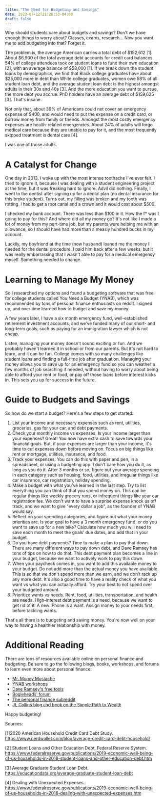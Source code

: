 ```yaml
---
title: "The Need for Budgeting and Savings"
date: 2023-07-12T21:26:53-04:00
draft: false
---
```


Why should students care about budgets and savings? Don't we have enough things to worry about? Classes, exams, research... Now you want me to add budgeting into that? Forget it.

The problem is, the average American carries a total debt of $152,612 [1]. About $6,900 of the total average debt accounts for credit card balances. 54% of college attendees took on student loans to fund their own education [2], with an average balance of $58,000 [1]. If we break down the student loans by demographics, we find that Black college graduates have about $25,000 more in debt than White college graduates, women owe 58% of all student loan debt, and the average student loan debt is the highest amongst adults in their 30s and 40s [3]. And the more education you want to pursue, the more debt you accrue: PhD holders have an average debt of $159,625 [3]. That's insane.

Not only that, about 39% of Americans could not cover an emergency expense of $400, and would need to put the expense on a credit card, or borrow money from family or friends. Amongst the most costly emergency expenses are health-related emergencies. About 24% of adults will forgo medical care because they are unable to pay for it, and the most frequently skipped treatment is dental care [4]. 

I was one of those adults.

# A Catalyst for Change

One day in 2013, I woke up with the most intense toothache I've ever felt. I tried to ignore it, because I was dealing with a student engineering project at the time, but it was freaking hard to ignore. Advil did nothing. Finally, I went to the dentist after signing up for a dental plan (no dental insurance for this broke student). Turns out, my filling was broken and my tooth was rotting. I had to get a root canal and a crown and it would cost about $500.

I checked my bank account. There was less than $100 in it. How the f* was I going to pay for this? And where did all my money go? It's not like I made a lot of money from my part-time job, but my parents were helping me with an allowance, so I should have had more than a measly hundred bucks in my account.

Luckily, my boyfriend at the time (now husband) loaned me the money I needed for the dental procedure. I paid him back after a few weeks, but it was really embarrassing that I wasn't able to pay for a medical emergency myself. Something needed to change.

# Learning to Manage My Money

So I researched my options and found a budgeting software that was free for college students called You Need a Budget (YNAB), which was recommended by tons of personal finance enthusiasts on reddit. I signed up, and over time learned how to budget and save my money.

A few years later, I have a six month emergency fund, well-established retirement investment accounts, and we've funded many of our short- and long-term goals, such as paying for an immigration lawyer which is not cheap.

Listen, managing your money doesn't sound exciting or fun. And we probably haven't learned it in school or from our parents. But it's not hard to learn, and it can be fun. College comes with so many challenges like student loans and finding a full-time job after graduation. Managing your money allows you to save up for an emergency fund so you can weather a few months of job searching if needed, without having to worry about being able to afford your rent or food, or pay off those loans before interest kicks in. This sets you up for success in the future.

# Guide to Budgets and Savings

So how do we start a budget? Here's a few steps to get started:

1. List your income and necessary expenses such as rent, utilities, groceries, gas for your car, and debt payments.
2. Check your monthly income vs expenses. Is your income larger than your expenses? Great! You now have extra cash to save towards your financial goals. But, if your expenses are larger than your income, it's time to cut expenses down before moving on. Focus on big things like rent or mortgage, utilities, insurance, and food.
3. Track your expenses. You can do this with paper and pen, in a spreadsheet, or using a budgeting app. I don't care how you do it, as long as you do it. After 3 months or so, figure out your average spending in each category such as housing, food, utilities, and irregular things like car insurance, car registration, holiday spending.
4. Make a budget with what you've learned in the last step. Try to list everything you can think of that you spend money on. This can be regular things like weekly grocery runs, or infrequent things like your car registration fee. We don't want to have a surprise expense knock us off track, and we want to give "every dollar a job", as the founder of YNAB would say.
5. Reflect on your spending categories, and figure out what your money priorities are. Is your goal to have a 3 month emergency fund, or do you want to save up for a new bike? Calculate how much you will need to save each month to meet the goals' due dates, and add that in your budget.
6. Do you have debt payments? Time to make a plan to pay that down. There are many different ways to pay down debt, and Dave Ramsey has tons of tips on how to do that. This debt payment plan becomes a line in your budget, because we want to actively work to pay this down.
7. When your paycheck comes in, you want to add this available money to your budget. Do not add more than the actual money you have available. This is so that we don't spend more than we earn, and we don't rack up any more debt. It's also a good time to have a reality check of what you want vs what you can actually afford. Try your best to not spend over your budgeted amount.
8. Prioritize wants vs needs. Rent, food, utilities, transportation, and health are needs. High-interest debt payment is a need, because we want to get rid of it! A new iPhone is a want. Assign money to your needs first, before tackling wants.

That's all there is to budgeting and saving money. You're now well on your way to having a healthier relationship with money.

# Additional Reading

There are tons of resources available online on personal finance and budgeting. Be sure to go the following blogs, books, workshops, and forums to learn even more about personal finance:

* [Mr. Money Mustache](https://www.mrmoneymustache.com/)
* [YNAB workshops](https://www.youneedabudget.com/free-workshops/)
* [Dave Ramsey's free tools](https://www.ramseysolutions.com/tools#getting-started)
* [Bogleheads' forum](https://bogleheads.org/forum/index.php)
* [The personal finance subreddit](http://reddit.com/r/personalfinance)
* [JL Collins blog and book on the Simple Path to Wealth](https://jlcollinsnh.com/about/)

Happy budgeting!

Sources:

[1]2020 American Household Credit Card Debt Study. https://www.nerdwallet.com/blog/average-credit-card-debt-household/

[2] Student Loans and Other Education Debt, Federal Reserve System. https://www.federalreserve.gov/publications/2019-economic-well-being-of-us-households-in-2018-student-loans-and-other-education-debt.htm

[3] Average Graduate Student Loan Debt. https://educationdata.org/average-graduate-student-loan-debt

[4] Dealing with Unexpected Expenses. https://www.federalreserve.gov/publications/2019-economic-well-being-of-us-households-in-2018-dealing-with-unexpected-expenses.htm

